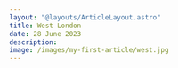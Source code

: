```yaml
---
layout: "@layouts/ArticleLayout.astro"
title: West London
date: 28 June 2023
description:   
image: /images/my-first-article/west.jpg
---
```


